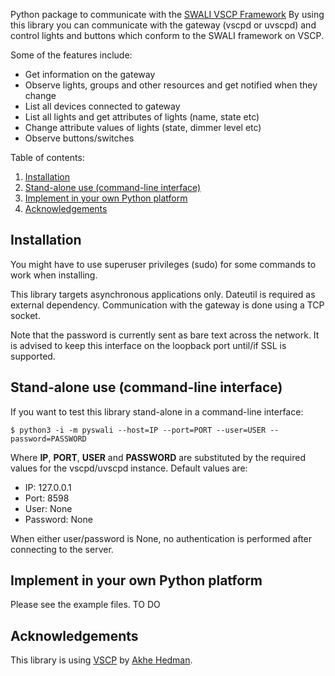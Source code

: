Python package to communicate with the [SWALI VSCP Framework](http://github.com/mzanders/swali) By using this library you can communicate with the gateway (vscpd or uvscpd) and control lights and buttons which conform to the SWALI framework on VSCP.

Some of the features include:

- Get information on the gateway
- Observe lights, groups and other resources and get notified when they change
- List all devices connected to gateway
- List all lights and get attributes of lights (name, state etc)
- Change attribute values of lights (state, dimmer level etc)
- Observe buttons/switches

Table of contents:

1. [Installation](#installation)
2. [Stand-alone use (command-line interface)](#stand-alone-use-command-line-interface)
3. [Implement in your own Python platform](#implement-in-your-own-python-platform)
4. [Acknowledgements](#acknowledgements)

## Installation
You might have to use superuser privileges (sudo) for some commands to work when installing.

This library targets asynchronous applications only. Dateutil is required as external dependency. Communication with the gateway is done using a TCP socket.

Note that the password is currently sent as bare text across the network. It is advised to keep this interface on the loopback port until/if SSL is supported.

## Stand-alone use (command-line interface)

If you want to test this library stand-alone in a command-line interface:

```shell
$ python3 -i -m pyswali --host=IP --port=PORT --user=USER --password=PASSWORD
```
Where **IP**, **PORT**, **USER** and **PASSWORD** are substituted by the required values for the vscpd/uvscpd instance.
Default values are:
- IP: 127.0.0.1
- Port: 8598
- User: None
- Password: None

When either user/password is None, no authentication is performed after connecting to the server.

## Implement in your own Python platform

Please see the example files. TO DO

## Acknowledgements

This library is using [VSCP](https://www.vscp.org) by [Akhe Hedman](http://github.com/grodansparadis).

